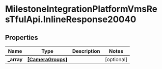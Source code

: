 # MilestoneIntegrationPlatformVmsResTfulApi.InlineResponse20040

## Properties
Name | Type | Description | Notes
------------ | ------------- | ------------- | -------------
**_array** | [**[CameraGroups]**](CameraGroups.md) |  | [optional] 
